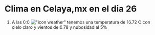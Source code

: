 # Clima en Celaya,mx en el dia 26

1. A las 0:0 !["icon weather"](http://openweathermap.org/img/w/01n.png) tenemos una temperatura de 16.72 C con cielo claro y  vientos de 0.78 y nubosidad al 5%
